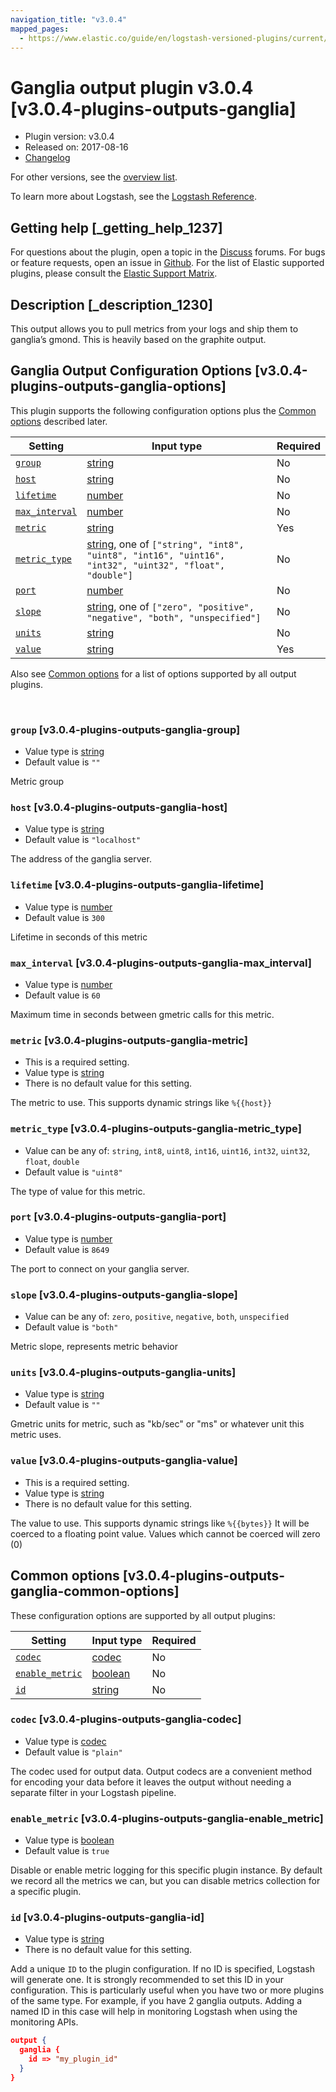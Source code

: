 ```yaml
---
navigation_title: "v3.0.4"
mapped_pages:
  - https://www.elastic.co/guide/en/logstash-versioned-plugins/current/v3.0.4-plugins-outputs-ganglia.html
---
```


# Ganglia output plugin v3.0.4 [v3.0.4-plugins-outputs-ganglia]


* Plugin version: v3.0.4
* Released on: 2017-08-16
* [Changelog](https://github.com/logstash-plugins/logstash-output-ganglia/blob/v3.0.4/CHANGELOG.md)

For other versions, see the [overview list](output-ganglia-index.md).

To learn more about Logstash, see the [Logstash Reference](logstash://reference/index.md).

## Getting help [_getting_help_1237]

For questions about the plugin, open a topic in the [Discuss](http://discuss.elastic.co) forums. For bugs or feature requests, open an issue in [Github](https://github.com/logstash-plugins/logstash-output-ganglia). For the list of Elastic supported plugins, please consult the [Elastic Support Matrix](https://www.elastic.co/support/matrix#matrix_logstash_plugins).


## Description [_description_1230]

This output allows you to pull metrics from your logs and ship them to ganglia’s gmond. This is heavily based on the graphite output.


## Ganglia Output Configuration Options [v3.0.4-plugins-outputs-ganglia-options]

This plugin supports the following configuration options plus the [Common options](v3-0-4-plugins-outputs-ganglia.md#v3.0.4-plugins-outputs-ganglia-common-options) described later.

| Setting | Input type | Required |
| --- | --- | --- |
| [`group`](v3-0-4-plugins-outputs-ganglia.md#v3.0.4-plugins-outputs-ganglia-group) | [string](logstash://reference/configuration-file-structure.md#string) | No |
| [`host`](v3-0-4-plugins-outputs-ganglia.md#v3.0.4-plugins-outputs-ganglia-host) | [string](logstash://reference/configuration-file-structure.md#string) | No |
| [`lifetime`](v3-0-4-plugins-outputs-ganglia.md#v3.0.4-plugins-outputs-ganglia-lifetime) | [number](logstash://reference/configuration-file-structure.md#number) | No |
| [`max_interval`](v3-0-4-plugins-outputs-ganglia.md#v3.0.4-plugins-outputs-ganglia-max_interval) | [number](logstash://reference/configuration-file-structure.md#number) | No |
| [`metric`](v3-0-4-plugins-outputs-ganglia.md#v3.0.4-plugins-outputs-ganglia-metric) | [string](logstash://reference/configuration-file-structure.md#string) | Yes |
| [`metric_type`](v3-0-4-plugins-outputs-ganglia.md#v3.0.4-plugins-outputs-ganglia-metric_type) | [string](logstash://reference/configuration-file-structure.md#string), one of `["string", "int8", "uint8", "int16", "uint16", "int32", "uint32", "float", "double"]` | No |
| [`port`](v3-0-4-plugins-outputs-ganglia.md#v3.0.4-plugins-outputs-ganglia-port) | [number](logstash://reference/configuration-file-structure.md#number) | No |
| [`slope`](v3-0-4-plugins-outputs-ganglia.md#v3.0.4-plugins-outputs-ganglia-slope) | [string](logstash://reference/configuration-file-structure.md#string), one of `["zero", "positive", "negative", "both", "unspecified"]` | No |
| [`units`](v3-0-4-plugins-outputs-ganglia.md#v3.0.4-plugins-outputs-ganglia-units) | [string](logstash://reference/configuration-file-structure.md#string) | No |
| [`value`](v3-0-4-plugins-outputs-ganglia.md#v3.0.4-plugins-outputs-ganglia-value) | [string](logstash://reference/configuration-file-structure.md#string) | Yes |

Also see [Common options](v3-0-4-plugins-outputs-ganglia.md#v3.0.4-plugins-outputs-ganglia-common-options) for a list of options supported by all output plugins.

 

### `group` [v3.0.4-plugins-outputs-ganglia-group]

* Value type is [string](logstash://reference/configuration-file-structure.md#string)
* Default value is `""`

Metric group


### `host` [v3.0.4-plugins-outputs-ganglia-host]

* Value type is [string](logstash://reference/configuration-file-structure.md#string)
* Default value is `"localhost"`

The address of the ganglia server.


### `lifetime` [v3.0.4-plugins-outputs-ganglia-lifetime]

* Value type is [number](logstash://reference/configuration-file-structure.md#number)
* Default value is `300`

Lifetime in seconds of this metric


### `max_interval` [v3.0.4-plugins-outputs-ganglia-max_interval]

* Value type is [number](logstash://reference/configuration-file-structure.md#number)
* Default value is `60`

Maximum time in seconds between gmetric calls for this metric.


### `metric` [v3.0.4-plugins-outputs-ganglia-metric]

* This is a required setting.
* Value type is [string](logstash://reference/configuration-file-structure.md#string)
* There is no default value for this setting.

The metric to use. This supports dynamic strings like `%{{host}}`


### `metric_type` [v3.0.4-plugins-outputs-ganglia-metric_type]

* Value can be any of: `string`, `int8`, `uint8`, `int16`, `uint16`, `int32`, `uint32`, `float`, `double`
* Default value is `"uint8"`

The type of value for this metric.


### `port` [v3.0.4-plugins-outputs-ganglia-port]

* Value type is [number](logstash://reference/configuration-file-structure.md#number)
* Default value is `8649`

The port to connect on your ganglia server.


### `slope` [v3.0.4-plugins-outputs-ganglia-slope]

* Value can be any of: `zero`, `positive`, `negative`, `both`, `unspecified`
* Default value is `"both"`

Metric slope, represents metric behavior


### `units` [v3.0.4-plugins-outputs-ganglia-units]

* Value type is [string](logstash://reference/configuration-file-structure.md#string)
* Default value is `""`

Gmetric units for metric, such as "kb/sec" or "ms" or whatever unit this metric uses.


### `value` [v3.0.4-plugins-outputs-ganglia-value]

* This is a required setting.
* Value type is [string](logstash://reference/configuration-file-structure.md#string)
* There is no default value for this setting.

The value to use. This supports dynamic strings like `%{{bytes}}` It will be coerced to a floating point value. Values which cannot be coerced will zero (0)



## Common options [v3.0.4-plugins-outputs-ganglia-common-options]

These configuration options are supported by all output plugins:

| Setting | Input type | Required |
| --- | --- | --- |
| [`codec`](v3-0-4-plugins-outputs-ganglia.md#v3.0.4-plugins-outputs-ganglia-codec) | [codec](logstash://reference/configuration-file-structure.md#codec) | No |
| [`enable_metric`](v3-0-4-plugins-outputs-ganglia.md#v3.0.4-plugins-outputs-ganglia-enable_metric) | [boolean](logstash://reference/configuration-file-structure.md#boolean) | No |
| [`id`](v3-0-4-plugins-outputs-ganglia.md#v3.0.4-plugins-outputs-ganglia-id) | [string](logstash://reference/configuration-file-structure.md#string) | No |

### `codec` [v3.0.4-plugins-outputs-ganglia-codec]

* Value type is [codec](logstash://reference/configuration-file-structure.md#codec)
* Default value is `"plain"`

The codec used for output data. Output codecs are a convenient method for encoding your data before it leaves the output without needing a separate filter in your Logstash pipeline.


### `enable_metric` [v3.0.4-plugins-outputs-ganglia-enable_metric]

* Value type is [boolean](logstash://reference/configuration-file-structure.md#boolean)
* Default value is `true`

Disable or enable metric logging for this specific plugin instance. By default we record all the metrics we can, but you can disable metrics collection for a specific plugin.


### `id` [v3.0.4-plugins-outputs-ganglia-id]

* Value type is [string](logstash://reference/configuration-file-structure.md#string)
* There is no default value for this setting.

Add a unique `ID` to the plugin configuration. If no ID is specified, Logstash will generate one. It is strongly recommended to set this ID in your configuration. This is particularly useful when you have two or more plugins of the same type. For example, if you have 2 ganglia outputs. Adding a named ID in this case will help in monitoring Logstash when using the monitoring APIs.

```json
output {
  ganglia {
    id => "my_plugin_id"
  }
}
```



